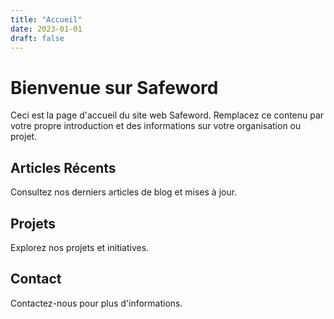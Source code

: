 ```yaml
---
title: "Accueil"
date: 2023-01-01
draft: false
---
```


# Bienvenue sur Safeword

Ceci est la page d'accueil du site web Safeword. Remplacez ce contenu par votre propre introduction et des informations sur votre organisation ou projet.

## Articles Récents

Consultez nos derniers articles de blog et mises à jour.

## Projets

Explorez nos projets et initiatives.

## Contact

Contactez-nous pour plus d'informations.